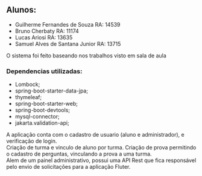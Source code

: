 ## Alunos:
* Guilherme Fernandes de Souza RA: 14539
* Bruno Cherbaty RA: 11174
* Lucas Ariosi RA: 13635
* Samuel Alves de Santana Junior RA: 13715

O sistema foi feito baseando nos trabalhos visto em sala de aula
### Dependencias utilizadas:
* Lombock;
* spring-boot-starter-data-jpa;
* thymeleaf;
* spring-boot-starter-web;
* spring-boot-devtools;
* mysql-connector;
* jakarta.validation-api;

A aplicação conta com o cadastro de usuario (aluno e administrador), e verificação de login. </br>
Criação de turma e vinculo de aluno por turma.
Criação de prova permitindo o cadastro de perguntas, vinculando a prova a uma turma.
</br>
Alem de um painel administrativo, possui uma API Rest que fica responsável pelo envio de solicitações para a aplicação Fluter.

